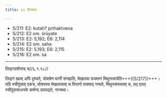 ```yaml
---
title: ६९ टिप्पण्यः

---
```

- 5/211: E2: kutaḥ? pṛthaktvena
- 5/212: E2 om. śrūyate
- 5/213: E2: 5,192; E6: 2,114
- 5/214: E2 om. saha
- 5/215: E2: 5,193; E6: 2,115
- 5/216: E2 om. sa

____________________________________________


लिङ्गदर्शनाच् च//६.१.१८//

लिङ्गं खल्व् अपि दृश्यते, योक्त्रेण पत्नीं संनह्यति, मेखलया यजमानं मिथुनत्वायेति+++({5/217})+++। यदि स्त्रीपुंसाव् एकत्र, योक्त्रस्य मेखलायाश् च विभागो वाक्याद् गम्यते, मिथुनसंस्तवश् च, तद् एतत् स्त्रीपुंससाधनके कर्मण्य् उपपद्यते, नान्यथा।
